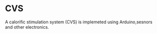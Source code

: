 # CVS
A calorific stimulation system (CVS) is implemeted using Arduino,sesnors and other electronics.

